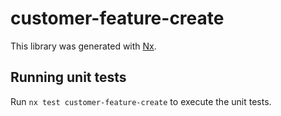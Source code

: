 # customer-feature-create

This library was generated with [Nx](https://nx.dev).

## Running unit tests

Run `nx test customer-feature-create` to execute the unit tests.
